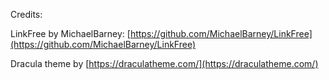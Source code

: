 Credits:

LinkFree by MichaelBarney: [https://github.com/MichaelBarney/LinkFree](https://github.com/MichaelBarney/LinkFree)

Dracula theme by [https://draculatheme.com/](https://draculatheme.com/)
